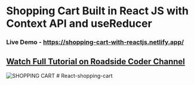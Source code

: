 # Shopping Cart Built in React JS with Context API and useReducer

### Live Demo - https://shopping-cart-with-reactjs.netlify.app/
## [Watch Full Tutorial on Roadside Coder Channel](https://www.youtube.com/roadsidecoder)

![SHOPPING CART](https://user-images.githubusercontent.com/51760520/137257892-5bc9526b-4c59-4054-b255-337dc2c90123.png)
#   R e a c t - s h o p p i n g - c a r t  
 